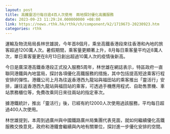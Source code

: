 ```yaml
---
layout: post
title: 高鐵靈活行每日逾4百人次使用　兩地探討優化高鐵服務
date: 2023-09-23 11:29:24.000000000 +08:00
link: https://news.rthk.hk/rthk/ch/component/k2/1719673-20230923.htm
categories: rthk
---
```


運輸及物流局局長林世雄說，今年首8個月，乘坐高鐵香港段來往香港和內地的旅客超過1200萬人次。暑假期間，乘客量更顯著上升，8月每日乘客量平均近8萬人次，單日乘客量更在8月13日創出超過10萬人次的疫情後新高。

今日是廣深港高鐵香港段正式投入服務5周年，林世雄在網誌表示，特區政府一直聯同港鐵與內地當局，探討各項優化高鐵服務的措施，其中包括提高短途乘客行程安排的彈性。港鐵公司上月為往返香港西九龍站與福田站的乘客推出「靈活行」安排，讓往返香港西九龍站與福田站的乘客，可透過手機應用程式、自助售票機、車站票務櫃位等，免費改乘同日來往兩站的指定車次。

據港鐵統計，推出「靈活行」後，已經有約12000人次使用過該服務，平均每日超過400人次使用。

林世雄提到，本周到過廣州與中國鐵路廣州局集團代表見面，就如何繼續優化高鐵服務交換意見，政府和港鐵會繼續與內地有關單位，探討進一步優化安排的空間。
